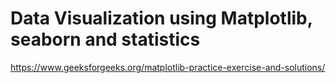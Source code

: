 # Data Visualization using Matplotlib, seaborn and statistics
https://www.geeksforgeeks.org/matplotlib-practice-exercise-and-solutions/
